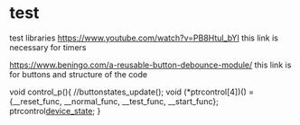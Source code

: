 # test
test libraries
https://www.youtube.com/watch?v=PB8Htul_bYI
this link is necessary for timers


https://www.beningo.com/a-reusable-button-debounce-module/
this link is for buttons and structure of the code

void control_p(){
	//buttonstates_update();
	 void (*ptrcontrol[4])() = {__reset_func, __normal_func, __test_func, __start_func};
	 ptrcontrol[device_state]();
}
